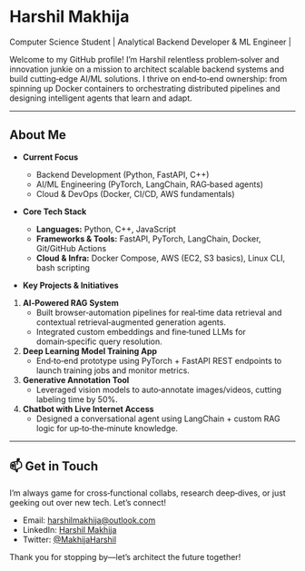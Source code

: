 # Harshil Makhija 
Computer Science Student | Analytical Backend Developer & ML Engineer |

Welcome to my GitHub profile! I’m Harshil relentless problem‑solver and innovation junkie on a mission to architect scalable backend systems and build cutting‑edge AI/ML solutions. I thrive on end‑to‑end ownership: from spinning up Docker containers to orchestrating distributed pipelines and designing intelligent agents that learn and adapt.

---

## About Me
-  **Current Focus**  
   - Backend Development (Python, FastAPI, C++)  
   - AI/ML Engineering (PyTorch, LangChain, RAG‑based agents)  
   - Cloud & DevOps (Docker, CI/CD, AWS fundamentals)

- **Core Tech Stack**  
  - **Languages:** Python, C++, JavaScript
  - **Frameworks & Tools:** FastAPI, PyTorch, LangChain, Docker, Git/GitHub Actions  
  - **Cloud & Infra:** Docker Compose, AWS (EC2, S3 basics), Linux CLI, bash scripting  

-  **Key Projects & Initiatives**  
  1. **AI‑Powered RAG System**  
     - Built browser‑automation pipelines for real‑time data retrieval and contextual retrieval‑augmented generation agents.  
     - Integrated custom embeddings and fine‑tuned LLMs for domain‑specific query resolution.  
  2. **Deep Learning Model Training App**  
     - End‑to‑end prototype using PyTorch + FastAPI REST endpoints to launch training jobs and monitor metrics.  
  3. **Generative Annotation Tool**  
     - Leveraged vision models to auto‑annotate images/videos, cutting labeling time by 50%.  
  4. **Chatbot with Live Internet Access**  
     - Designed a conversational agent using LangChain + custom RAG logic for up‑to‑the‑minute knowledge.  

---

## 📫 Get in Touch  
I’m always game for cross‑functional collabs, research deep‑dives, or just geeking out over new tech. Let’s connect!

- Email: harshilmakhija@outlook.com  
- LinkedIn: [Harshil Makhija](https://www.linkedin.com/in/harshil-makhija-500909353/)  
- Twitter: [@MakhijaHarshil](https://twitter.com/MakhijaHarshil)

Thank you for stopping by—let’s architect the future together!
